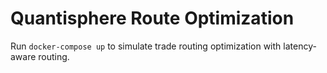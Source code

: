 # Quantisphere Route Optimization

Run `docker-compose up` to simulate trade routing optimization with latency-aware routing.